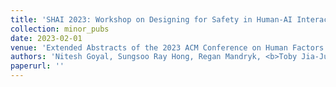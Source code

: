 ```yaml
---
title: 'SHAI 2023: Workshop on Designing for Safety in Human-AI Interactions'
collection: minor_pubs
date: 2023-02-01
venue: 'Extended Abstracts of the 2023 ACM Conference on Human Factors in Computing Systems (CHI EA ’23)'
authors: 'Nitesh Goyal, Sungsoo Ray Hong, Regan Mandryk, <b>Toby Jia-Jun Li</b>, Kurt Luther, and Dakuo Wang'
paperurl: ''
---
```


